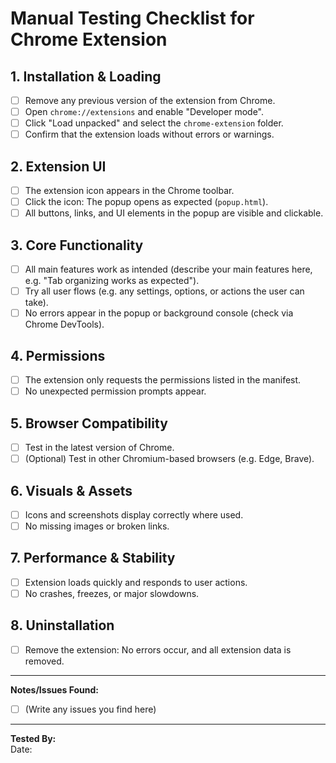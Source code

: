 # Manual Testing Checklist for Chrome Extension

## 1. Installation & Loading
- [ ] Remove any previous version of the extension from Chrome.
- [ ] Open `chrome://extensions` and enable "Developer mode".
- [ ] Click "Load unpacked" and select the `chrome-extension` folder.
- [ ] Confirm that the extension loads without errors or warnings.

## 2. Extension UI
- [ ] The extension icon appears in the Chrome toolbar.
- [ ] Click the icon: The popup opens as expected (`popup.html`).
- [ ] All buttons, links, and UI elements in the popup are visible and clickable.

## 3. Core Functionality
- [ ] All main features work as intended (describe your main features here, e.g. "Tab organizing works as expected").
- [ ] Try all user flows (e.g. any settings, options, or actions the user can take).
- [ ] No errors appear in the popup or background console (check via Chrome DevTools).

## 4. Permissions
- [ ] The extension only requests the permissions listed in the manifest.
- [ ] No unexpected permission prompts appear.

## 5. Browser Compatibility
- [ ] Test in the latest version of Chrome.
- [ ] (Optional) Test in other Chromium-based browsers (e.g. Edge, Brave).

## 6. Visuals & Assets
- [ ] Icons and screenshots display correctly where used.
- [ ] No missing images or broken links.

## 7. Performance & Stability
- [ ] Extension loads quickly and responds to user actions.
- [ ] No crashes, freezes, or major slowdowns.

## 8. Uninstallation
- [ ] Remove the extension: No errors occur, and all extension data is removed.

---

**Notes/Issues Found:**  
- [ ] (Write any issues you find here)

---

**Tested By:**  
Date: